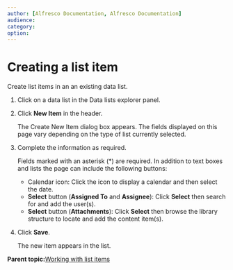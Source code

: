 ```yaml
---
author: [Alfresco Documentation, Alfresco Documentation]
audience: 
category: 
option: 
---
```


# Creating a list item

Create list items in an an existing data list.

1.  Click on a data list in the Data lists explorer panel.

2.  Click **New Item** in the header.

    The Create New Item dialog box appears. The fields displayed on this page vary depending on the type of list currently selected.

3.  Complete the information as required.

    Fields marked with an asterisk \(\*\) are required. In addition to text boxes and lists the page can include the following buttons:

    -   Calendar icon: Click the icon to display a calendar and then select the date.
    -   **Select** button \(**Assigned To** and **Assignee**\): Click **Select** then search for and add the user\(s\).
    -   **Select** button \(**Attachments**\): Click **Select** then browse the library structure to locate and add the content item\(s\).
4.  Click **Save**.

    The new item appears in the list.


**Parent topic:**[Working with list items](../concepts/datalists-items.md)

